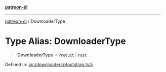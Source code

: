 [**patreon-dl**](../README.md)

***

[patreon-dl](../README.md) / DownloaderType

# Type Alias: DownloaderType

> **DownloaderType** = [`Product`](../interfaces/Product.md) \| [`Post`](../interfaces/Post.md)

Defined in: [src/downloaders/Bootstrap.ts:5](https://github.com/patrickkfkan/patreon-dl/blob/4dbe5b7f9bc86c654049194392d94f0aeefc44c0/src/downloaders/Bootstrap.ts#L5)
